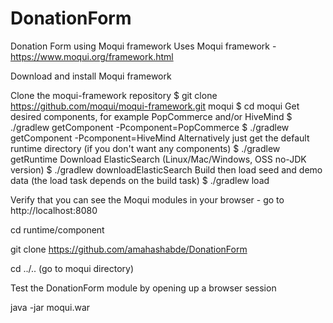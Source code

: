 # DonationForm
Donation Form using Moqui framework
Uses Moqui framework - https://www.moqui.org/framework.html

Download and install Moqui framework

Clone the moqui-framework repository
$ git clone https://github.com/moqui/moqui-framework.git moqui
$ cd moqui
Get desired components, for example PopCommerce and/or HiveMind
$ ./gradlew getComponent -Pcomponent=PopCommerce
$ ./gradlew getComponent -Pcomponent=HiveMind
Alternatively just get the default runtime directory (if you don't want any components)
$ ./gradlew getRuntime
Download ElasticSearch (Linux/Mac/Windows, OSS no-JDK version)
$ ./gradlew downloadElasticSearch
Build then load seed and demo data (the load task depends on the build task)
$ ./gradlew load

Verify that you can see the Moqui modules in your browser - go to http://localhost:8080

cd runtime/component

git clone https://github.com/amahashabde/DonationForm

cd ../.. (go to moqui directory)

Test the DonationForm module by opening up a browser session

java -jar moqui.war


